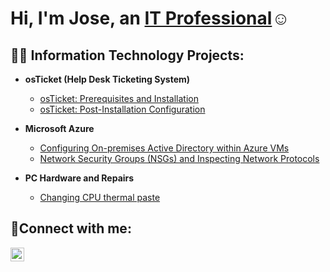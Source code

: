 <h1>Hi, I'm Jose, an <a href="https://www.linkedin.com/in/jose-yanes-09509532b/">IT Professional</a>☺</h1>

<h2>👨‍💻 Information Technology Projects:</h2>

- <b>osTicket (Help Desk Ticketing System)</b>
  - [osTicket: Prerequisites and Installation](https://github.com/JoseY4242/osticket-prereqs)
  - [osTicket: Post-Installation Configuration](https://github.com/JoseY4242/post-install-config)
 
- <b>Microsoft Azure</b>
  - [Configuring On-premises Active Directory within Azure VMs](https://github.com/JoseY4242/configure-ad/blob/main/README.md)
  - [Network Security Groups (NSGs) and Inspecting Network Protocols](https://github.com/joshmadakorcc/azure-network-protocols)

- <b>PC Hardware and Repairs</b>
  - [Changing CPU thermal paste](https://github.com/JoseY4242/change-thermal-paste)


<h2>🤳Connect with me:</h2>

[<img align="left" alt="Josh | LinkedIn" width="22px" src="https://cdn.jsdelivr.net/npm/simple-icons@v3/icons/linkedin.svg" />][linkedin]




[linkedin]: https://www.linkedin.com/in/jose-yanes-09509532b/
